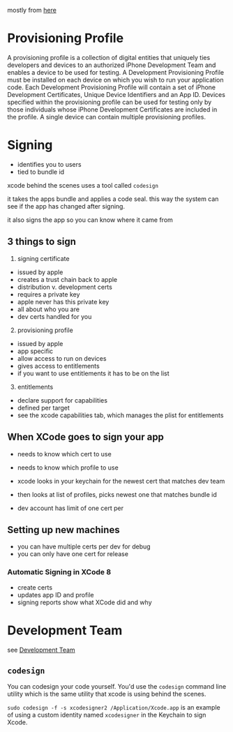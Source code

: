 mostly from [here](https://developer.apple.com/library/content/documentation/IDEs/Conceptual/AppDistributionGuide/Introduction/Introduction.html)

# Provisioning Profile

A provisioning profile is a collection of digital entities that uniquely ties
developers and devices to an authorized iPhone Development Team and enables a
device to be used for testing. A Development Provisioning Profile must be
installed on each device on which you wish to run your application code. Each
Development Provisioning Profile will contain a set of iPhone Development
Certificates, Unique Device Identifiers and an App ID. Devices specified within
the provisioning profile can be used for testing only by those individuals
whose iPhone Development Certificates are included in the profile. A single
device can contain multiple provisioning profiles.

# Signing

* identifies you to users
* tied to bundle id

xcode behind the scenes uses a tool called `codesign`

it takes the apps bundle and applies a code seal. this way the system can see if the app has changed after signing.

it also signs the app so you can know where it came from

## 3 things to sign

1. signing certificate

  * issued by apple
  * creates a trust chain back to apple
  * distribution v. development certs
  * requires a private key
  * apple never has this private key
  * all about who you are
  * dev certs handled for you

2. provisioning profile

  * issued by apple
  * app specific
  * allow access to run on devices
  * gives access to entitlements
  * if you want to use entitlements it has to be on the list

3. entitlements
  * declare support for capabilities
  * defined per target
  * see the xcode capabilities tab, which manages the plist for entitlements

## When XCode goes to sign your app

* needs to know which cert to use
* needs to know which profile to use
* xcode looks in your keychain for the newest cert that matches dev team

* then looks at list of profiles, picks newest one that matches bundle id

* dev account has limit of one cert per

## Setting up new machines

* you can have multiple certs per dev for debug
* you can only have one cert for release

### Automatic Signing in XCode 8

* create certs
* updates app ID and profile
* signing reports show what XCode did and why

# Development Team

see [Development Team](./development_team.md)

## `codesign`

You can codesign your code yourself. You'd use the `codesign` command line utility which is the same utility that xcode is using behind the scenes.

`sudo codesign -f -s xcodesigner2 /Application/Xcode.app` is an example of using a custom identity named `xcodesigner` in the Keychain to sign Xcode.
